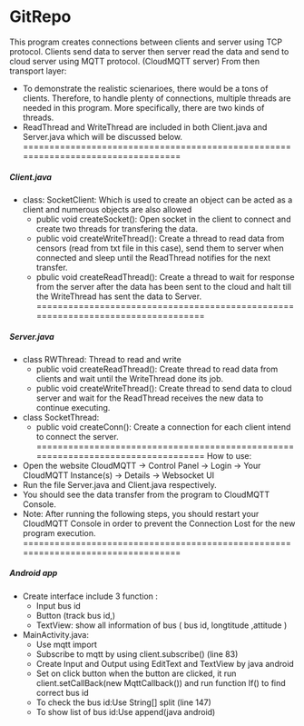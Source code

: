 # GitRepo
This program creates connections between clients and server using TCP protocol. Clients send data to server then server read the data and send to cloud server using MQTT protocol. (CloudMQTT server)
From then transport layer:
- To demonstrate the realistic scienarioes, there would be a tons of clients. Therefore, to handle plenty of connections, multiple threads are needed in this program. More specifically, there are two kinds of threads.
- ReadThread and WriteThread are included in both Client.java and Server.java which will be discussed below.
=================================================================================
##### Client.java
- class: SocketClient: Which is used to create an object can be acted as a client and numerous objects are also allowed
	+ public void createSocket(): Open socket in the client to connect and create two threads for transfering the data.
	+ public void createWriteThread(): Create a thread to read data from censors (read from txt file in this case), send them to server when connected and sleep until the ReadThread notifies for the next transfer.
	+ pbulic void createReadThread(): Create a thread to wait for response from the server after the data has been sent to the cloud and halt till the WriteThread has sent the data to Server.
=================================================================================
##### Server.java
- class RWThread: Thread to read and write
	+ public void createReadThread(): Create thread to read data from clients and wait until the WriteThread done its job.
	+ public void createWriteThread(): Create thread to send data to cloud server and wait for the ReadThread receives the new data to continue executing.
- class SocketThread:
	+ public void createConn(): Create a connection for each client intend to connect the server.
=================================================================================
How to use:
- Open the website CloudMQTT -> Control Panel -> Login -> Your CloudMQTT Instance(s) -> Details -> Websocket UI
- Run the file Server.java and Client.java respectively.
- You should see the data transfer from the program to CloudMQTT Console.
- Note: After running the following steps, you should restart your CloudMQTT Console in order to prevent the Connection Lost for the new program execution. 
=================================================================================
##### Android app
- Create interface include 3 function :
	+ Input bus id
	+ Button (track bus id,)
	+ TextView: show all information of bus ( bus id, longtitude ,attitude )
- MainActivity.java:
	+ Use mqtt import
	+ Subscribe to mqtt by using client.subscribe() (line 83)
	+ Create Input and Output using EditText and TextView by java android 
	+ Set on click button when the button are clicked, it run client.setCallBack(new MqttCallback()) and run function If() to find correct bus id  
	+ To check the bus id:Use String[] split (line 147) 
	+ To show list of bus id:Use append(java android) 
